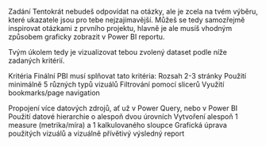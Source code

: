 Zadání
Tentokrát nebudeš odpovídat na otázky, ale je zcela na tvém výběru, které ukazatele jsou pro tebe nejzajímavější.
Můžeš se tedy samozřejmě inspirovat otázkami z prvního projektu, hlavně je ale musíš vhodným způsobem graficky zobrazit v Power BI reportu.

Tvým úkolem tedy je vizualizovat tebou zvolený dataset podle níže zadaných kritérií.

Kritéria
Finální PBI musí splňovat tato kritéria:
Rozsah 2-3 stránky
Použití minimálně 5 různých typů vizuálů
Filtrování pomocí slicerů
Využití bookmarks/page navigation

Propojení více datových zdrojů, ať už v Power Query, nebo v Power BI
Použití datové hierarchie o alespoň dvou úrovních
Vytvoření alespoň 1 measure (metrika/míra) a 1 kalkulovaného sloupce
Grafická úprava použitých vizuálů a vizuálně přívětivý výsledný report
